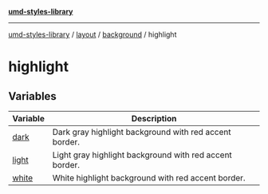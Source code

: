 [**umd-styles-library**](../../../../../README.md)

***

[umd-styles-library](../../../../../modules.md) / [layout](../../../../README.md) / [background](../../README.md) / highlight

# highlight

## Variables

| Variable | Description |
| ------ | ------ |
| [dark](variables/dark.md) | Dark gray highlight background with red accent border. |
| [light](variables/light.md) | Light gray highlight background with red accent border. |
| [white](variables/white.md) | White highlight background with red accent border. |

